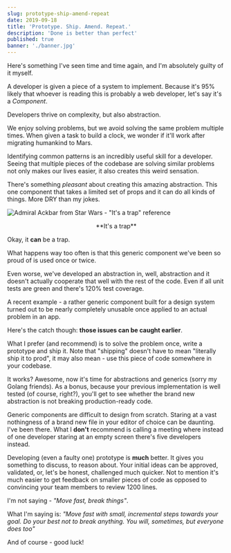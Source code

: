 ```yaml
---
slug: prototype-ship-amend-repeat
date: 2019-09-18
title: 'Prototype. Ship. Amend. Repeat.'
description: 'Done is better than perfect'
published: true
banner: './banner.jpg'
---
```


Here's something I've seen time and time again, and I'm absolutely guilty of it myself.

A developer is given a piece of a system to implement. Because it's 95% likely that whoever is reading this is probably a web developer, let's say it's a _Component_.

Developers thrive on complexity, but also abstraction.

We enjoy solving problems, but we avoid solving the same problem multiple times. When given a task to build a clock, we wonder if it'll work after migrating humankind to Mars.

Identifying common patterns is an incredibly useful skill for a developer. Seeing that multiple pieces of the codebase are solving similar problems not only makes our lives easier, it also creates this weird sensation.

There's something _pleasant_ about creating this amazing abstraction. This one component that takes a limited set of props and it can do all kinds of things. More DRY than my jokes.

![Admiral Ackbar from Star Wars - "It's a trap" reference](https://thepracticaldev.s3.amazonaws.com/i/aniyb45iqpgvm10zobvo.jpg)

<center>**It's a trap**</center>

Okay, it **can** be a trap.

What happens way too often is that this generic component we've been so proud of is used once or twice.

Even worse, we've developed an abstraction in, well, abstraction and it doesn't actually cooperate that well with the rest of the code. Even if all unit tests are green and there's 120% test coverage.

A recent example - a rather generic component built for a design system turned out to be nearly completely unusable once applied to an actual problem in an app.

Here's the catch though: **those issues can be caught earlier**.

What I prefer (and recommend) is to solve the problem once, write a prototype and ship it. Note that "shipping" doesn't have to mean "literally ship it to prod", it may also mean - use this piece of code somewhere in your codebase.

It works? Awesome, now it's time for abstractions and generics (sorry my Golang friends). As a bonus, because your previous implementation is well tested (of course, right?), you'll get to see whether the brand new abstraction is not breaking production-ready code.

Generic components are difficult to design from scratch. Staring at a vast nothingness of a brand new file in your editor of choice can be daunting. I've been there. What I **don't** recommend is calling a meeting where instead of one developer staring at an empty screen there's five developers instead.

Developing (even a faulty one) prototype is **much** better. It gives you something to discuss, to reason about. Your initial ideas can be approved, validated, or, let's be honest, challenged much quicker. Not to mention it's much easier to get feedback on smaller pieces of code as opposed to convincing your team members to review 1200 lines.

I'm not saying - _"Move fast, break things"_.

What I'm saying is: _"Move fast with small, incremental steps towards your goal. Do your best not to break anything. You will, sometimes, but everyone does too"_

And of course - good luck!
